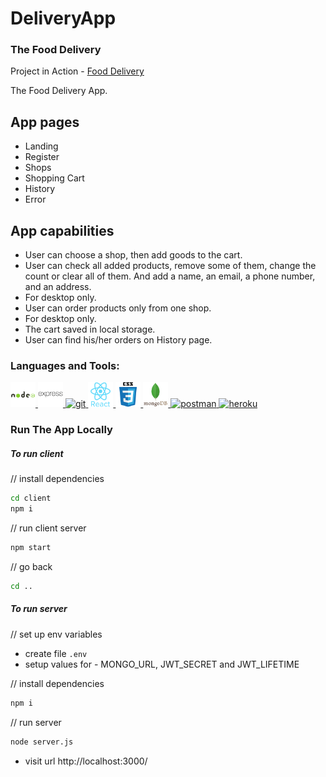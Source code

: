 # DeliveryApp

### The Food Delivery

Project in Action - [Food Delivery](https://food-delivery-elif-tech.herokuapp.com/)

The Food Delivery App.

## App pages
- Landing
- Register
- Shops
- Shopping Cart
- History
- Error

## App capabilities
- User can choose a shop, then add goods to the cart.
- User can check all added products, remove some of them, change the count or clear all of them. And add a name, an email, a phone number, and an address.
- For desktop only.
- User can order products only from one shop.
- For desktop only.
- The cart saved in local storage.
- User can find his/her orders on History page.



### Languages and Tools:

<p align="left">
  <a href="https://nodejs.org" target="_blank" rel="noreferrer"> 
<img src="https://raw.githubusercontent.com/devicons/devicon/master/icons/nodejs/nodejs-original-wordmark.svg" alt="nodejs" width="40" height="40"/> </a> 

  <a href="https://expressjs.com" target="_blank" rel="noreferrer"> 
<img src="https://raw.githubusercontent.com/devicons/devicon/master/icons/express/express-original-wordmark.svg" alt="express" width="40" height="40"/> </a>
  
  <a href="https://git-scm.com/" target="_blank" rel="noreferrer"> 
<img src="https://www.vectorlogo.zone/logos/git-scm/git-scm-icon.svg" alt="git" width="40" height="40"/> </a> 

  <a href="https://reactjs.org/" target="_blank" rel="noreferrer"> 
<img src="https://raw.githubusercontent.com/devicons/devicon/master/icons/react/react-original-wordmark.svg" alt="react" width="40" height="40"/> </a> 

  <a href="https://www.w3schools.com/css/" target="_blank" rel="noreferrer">
<img src="https://raw.githubusercontent.com/devicons/devicon/master/icons/css3/css3-original-wordmark.svg" alt="css3" width="40" height="40"/> </a>
  
  <a href="https://www.mongodb.com/" target="_blank" rel="noreferrer"> 
<img src="https://raw.githubusercontent.com/devicons/devicon/master/icons/mongodb/mongodb-original-wordmark.svg" alt="mongodb" width="40" height="40"/> </a> 

  <a href="https://postman.com" target="_blank" rel="noreferrer"> 
<img src="https://www.vectorlogo.zone/logos/getpostman/getpostman-icon.svg" alt="postman" width="40" height="40"/> </a> 

  <a href="https://heroku.com" target="_blank" rel="noreferrer"> 
<img src="https://www.vectorlogo.zone/logos/heroku/heroku-icon.svg" alt="heroku" width="40" height="40"/> </a> 

</p>

### Run The App Locally

##### To run client

// install dependencies
```sh
cd client
npm i
```

// run client server
```sh
npm start
```

// go back
```sh
cd ..
```
##### To run server

// set up env variables
- create file `.env`
- setup values for - MONGO_URL, JWT_SECRET and JWT_LIFETIME

// install dependencies
```sh
npm i
```

// run server
```sh
node server.js
```

- visit url http://localhost:3000/
